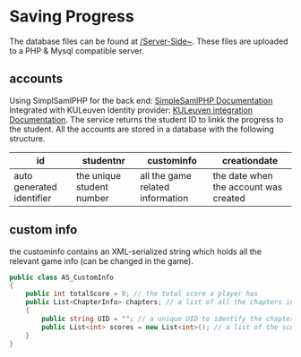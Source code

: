 # Saving Progress
The database files can be found at [/Server-Side~](https://github.com/JelleKUL/KULeuven-Game/tree/main/Server-Side~). These files are uploaded to a PHP & Mysql compatible server.

## accounts
Using SimplSamlPHP for the back end: [SimpleSamlPHP Documentation](https://simplesamlphp.org/docs/stable/)
Integrated with KULeuven Identity provider: [KULeuven integration Documentation](https://admin.kuleuven.be/icts/services/aai/documentation/sp/install-simplesamlphp-sp.html).
The service returns the student ID to linkk the progress to the student.
All the accounts are stored in a database with the following structure.

id | studentnr | custominfo | creationdate
--- | --- | --- | --- 
auto generated identifier | the unique student number | all the game related information | the date when the account was created

## custom info
the custominfo contains an XML-serialized string which holds all the relevant game info (can be changed in the game).

```C#
public class AS_CustomInfo
{
    public int totalScore = 0; // the total score a player has
    public List<ChapterInfo> chapters; // a list of all the chapters in the game
    {
        public string UID = ""; // a unique UID to identify the chapter in the game
        public List<int> scores = new List<int>(); // a list of the score of each level. this also tracks if the player has competed the level when the score is higher then zero
    }
}
```